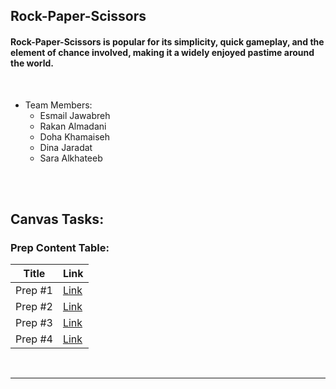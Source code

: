 ## Rock-Paper-Scissors
#### Rock-Paper-Scissors is popular for its simplicity, quick gameplay, and the element of chance involved, making it a widely enjoyed pastime around the world.
<br>

- Team Members:
    - Esmail Jawabreh 
    - Rakan Almadani 
    - Doha Khamaiseh 
    - Dina Jaradat
    - Sara Alkhateeb

<br>
<br>

## Canvas Tasks:

### Prep Content Table: 

| Title   | Link                        |
| ---     | ---                         |
| Prep #1 | [Link](./Prep/MidtermPrep-01.md) |
| Prep #2 | [Link](./Prep/MidtermPrep-02.md) |
| Prep #3 | [Link](./Prep/MidtermPrep-03.md) |
| Prep #4 | [Link](./Prep/MidtermPrep-04.md) |

<br>

---

